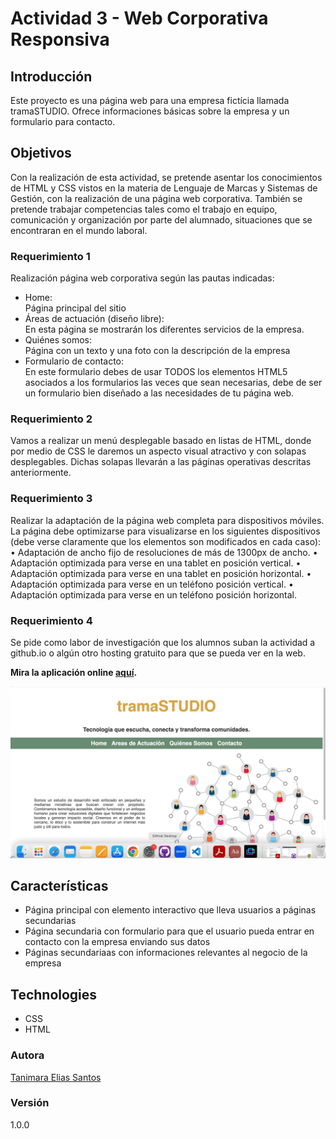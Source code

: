 # Actividad 3 - Web Corporativa Responsiva

## Introducción

Este proyecto es una página web para una empresa fictícia llamada tramaSTUDIO. Ofrece informaciones básicas sobre la empresa y un formulario para contacto.

## Objetivos

Con la realización de esta actividad, se pretende asentar los conocimientos de HTML y CSS vistos en la materia de Lenguaje de Marcas y Sistemas de Gestión, con la realización de una página web corporativa.
También se pretende trabajar competencias tales como el trabajo en equipo, comunicación y organización por parte del alumnado, situaciones que se encontraran en el mundo laboral.

### Requerimiento 1
Realización página web corporativa según las pautas indicadas:
- Home: <br>Página principal del sitio
- Áreas de actuación (diseño libre):<br>En esta página se mostrarán los diferentes servicios de la empresa.
- Quiénes somos:<br>Página con un texto y una foto con la descripción de la empresa
- Formulario de contacto:<br>En este formulario debes de usar TODOS los elementos HTML5 asociados a los formularios las veces que sean necesarias, debe de ser un formulario bien diseñado a las necesidades de tu página web.

### Requerimiento 2
Vamos a realizar un menú desplegable basado en listas de HTML, donde por medio de CSS le daremos un aspecto visual atractivo y con solapas desplegables. Dichas solapas llevarán a las páginas operativas descritas anteriormente.

### Requerimiento 3
Realizar la adaptación de la página web completa para dispositivos móviles.
La página debe optimizarse para visualizarse en los siguientes dispositivos (debe verse claramente que los elementos son modificados en cada caso):
• Adaptación de ancho fijo de resoluciones de más de 1300px de ancho.
• Adaptación optimizada para verse en una tablet en posición vertical.
• Adaptación optimizada para verse en una tablet en posición horizontal.
• Adaptación optimizada para verse en un teléfono posición vertical.
• Adaptación optimizada para verse en un teléfono posición horizontal.

### Requerimiento 4
Se pide como labor de investigación que los alumnos suban la actividad a github.io o algún otro hosting gratuito para que se pueda ver en la web.

**Mira la aplicación online [aquí](https://tanimaraeliassantos.github.io/web-corporativa-daw/).**

![tramaSTUDIO Showcase](img/tramastudioshowcase.gif)

## Características

- Página principal con elemento interactivo que lleva usuarios a páginas secundarias
- Página secundaria con formulario para que el usuario pueda entrar en contacto con la empresa enviando sus datos
- Páginas secundariaas con informaciones relevantes al negocio de la empresa

## Technologies

- CSS
- HTML

### Autora

[Tanimara Elias Santos](https://github.com/tanimaraeliassantos)

### Versión

1.0.0
